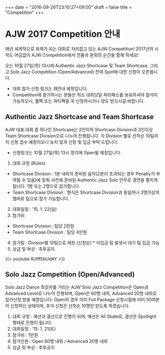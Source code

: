 +++
date = "2016-09-26T23:10:27+09:00"
draft = false
title = "Competition"
+++

# AJW 2017 Competition 안내

매년 세계적으로 화제가 되는 대회로 자리잡고 있는 AJW Competition! 2017년의 시작도 어김없이 AJW Competition에서 전율과 환희의 순간을 함께 하세요!

오는 10월 27일(목) 13시에 Authentic Jazz Shortcase 및 Team Shortcase, 그리고 Solo Jazz Competition (Open/Advanced) 잔여 Spot에 대한 신청이 오픈됩니다.

* 대회 참가 신청 링크는 재안내 예정입니다.
* Competition에 참가하시는 분들은 최소 대회당일 파티패스를 보유하셔야 참석이 가능하오니, 풀팩 또는 파티팩을 꼭 신청하시거나 양도 받으시길 바랍니다.

## Authentic Jazz Shortcase and Team Shortcase
AJW 대표 대회 중 하나인 Shortcase는 2인이하 Shortcase Division과 3인이상 Team Shortcase Division으로 나누어 진행됩니다. 각 Division 별로 선착순 10팀까지 신청 접수 예정이오니 늦지 않게 신청 및 입금 부탁 드립니다.
* 신청링크는 10월 27일(목) 13시 정각에 Open될 예정입니다.

1. 대회 규정 (Rules)
- Shortcase Division : 1분 내외의 준비된 음악(2분이 초과되는 경우 Penalty가 부여될 수 있음)에 맞춰 사전에 준비된 Authentic Jazz Solo 안무로 경연을 펼치게 됩니다. 1명 또는 2명으로 참가합니다.
- Team Shortcase Division : 형식은 Shortcase Division과 동일하나 3명이상의 멤버로 팀으로 참가 가능합니다.
2. 대회일정 : ’15. 1. 22(일)
3. 참가비
* Shortcase Division : 팀당 2만원
* Team Shortcase Division : 팀당 4만원
4. 참가팀 : Division별 10팀으로 제한 (신청순) * 미입금 팀 발생시 대기 팀 입금 가능
5. 상금 및 부상 : 추후공지

{{< youtube RJIffEbUdAY >}}

## Solo Jazz Competition (Open/Advanced)

Solo Jazz Dance 최강자를 가리는 AJW Solo Jazz Competition은 Open과 Advanced Level로 나누어 진행되며, Open은 60명 내외, Advanced 20명 내외로 참가신청 받을 예정입니다. Open의 경우 이미 Full Package 신청시점에 이미 50여분이 신청하신 상태이며, 추가 신청은 선착순 10명만 받도록 하겠습니다.

1. 대회 규정 : 예선과 결선으로 진행이 되며, 예선은 All Skate로, 결선은 Spotlight 형태로 진행이 됩니다.
2. 대회일정 : ’15. 1. 21(토)
3. 참가비 : 1만원
4. 참가인원 : Open 60명 내외 / Advanced 20명 내외
5. 상금 및 부상 : 추후공지
